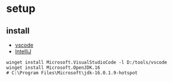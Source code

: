 # setup

## install
- [vscode](https://azure.microsoft.com/ja-jp/products/visual-studio-code/)
- [IntelliJ](https://www.jetbrains.com/ja-jp/idea/download/#section=windows)

```bash:install
winget install Microsoft.VisualStudioCode -l D:/tools/vscode
winget install Microsoft.OpenJDK.16
# C:\Program Files\Microsoft\jdk-16.0.1.9-hotspot
```
